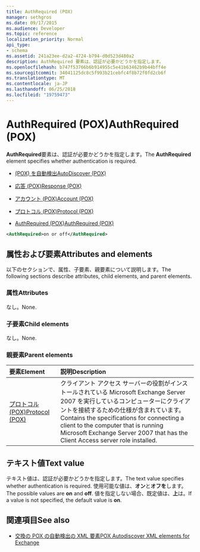 ```yaml
---
title: AuthRequired (POX)
manager: sethgros
ms.date: 09/17/2015
ms.audience: Developer
ms.topic: reference
localization_priority: Normal
api_type:
- schema
ms.assetid: 241a23ee-d2a2-4724-b794-d0d523d480a2
description: AuthRequired 要素は、認証が必要かどうかを指定します。
ms.openlocfilehash: b747f53766b6b914955c5e41b63462b9b44bff4e
ms.sourcegitcommit: 34041125dc8c5f993b21cebfc4f8b72f0fd2cb6f
ms.translationtype: MT
ms.contentlocale: ja-JP
ms.lasthandoff: 06/25/2018
ms.locfileid: "19759473"
---
```

# <a name="authrequired-pox"></a><span data-ttu-id="27ac8-103">AuthRequired (POX)</span><span class="sxs-lookup"><span data-stu-id="27ac8-103">AuthRequired (POX)</span></span>

<span data-ttu-id="27ac8-104">**AuthRequired**要素は、認証が必要かどうかを指定します。</span><span class="sxs-lookup"><span data-stu-id="27ac8-104">The **AuthRequired** element specifies whether authentication is required.</span></span> 
  
- [<span data-ttu-id="27ac8-105">(POX) を自動検出</span><span class="sxs-lookup"><span data-stu-id="27ac8-105">AutoDiscover (POX)</span></span>](autodiscover-pox.md)
  
- [<span data-ttu-id="27ac8-106">応答 (POX)</span><span class="sxs-lookup"><span data-stu-id="27ac8-106">Response (POX)</span></span>](response-pox.md)
  
- [<span data-ttu-id="27ac8-107">アカウント (POX)</span><span class="sxs-lookup"><span data-stu-id="27ac8-107">Account (POX)</span></span>](account-pox.md)
  
- [<span data-ttu-id="27ac8-108">プロトコル (POX)</span><span class="sxs-lookup"><span data-stu-id="27ac8-108">Protocol (POX)</span></span>](protocol-pox.md)
  
- [<span data-ttu-id="27ac8-109">AuthRequired (POX)</span><span class="sxs-lookup"><span data-stu-id="27ac8-109">AuthRequired (POX)</span></span>](authrequired-pox.md)
  
```xml
<AuthRequired>on or off</AuthRequired>
```

## <a name="attributes-and-elements"></a><span data-ttu-id="27ac8-110">属性および要素</span><span class="sxs-lookup"><span data-stu-id="27ac8-110">Attributes and elements</span></span>

<span data-ttu-id="27ac8-111">以下のセクションで、属性、子要素、親要素について説明します。</span><span class="sxs-lookup"><span data-stu-id="27ac8-111">The following sections describe attributes, child elements, and parent elements.</span></span>
  
### <a name="attributes"></a><span data-ttu-id="27ac8-112">属性</span><span class="sxs-lookup"><span data-stu-id="27ac8-112">Attributes</span></span>

<span data-ttu-id="27ac8-113">なし。</span><span class="sxs-lookup"><span data-stu-id="27ac8-113">None.</span></span>
  
### <a name="child-elements"></a><span data-ttu-id="27ac8-114">子要素</span><span class="sxs-lookup"><span data-stu-id="27ac8-114">Child elements</span></span>

<span data-ttu-id="27ac8-115">なし。</span><span class="sxs-lookup"><span data-stu-id="27ac8-115">None.</span></span>
  
### <a name="parent-elements"></a><span data-ttu-id="27ac8-116">親要素</span><span class="sxs-lookup"><span data-stu-id="27ac8-116">Parent elements</span></span>

|<span data-ttu-id="27ac8-117">**要素**</span><span class="sxs-lookup"><span data-stu-id="27ac8-117">**Element**</span></span>|<span data-ttu-id="27ac8-118">**説明**</span><span class="sxs-lookup"><span data-stu-id="27ac8-118">**Description**</span></span>|
|:-----|:-----|
|[<span data-ttu-id="27ac8-119">プロトコル (POX)</span><span class="sxs-lookup"><span data-stu-id="27ac8-119">Protocol (POX)</span></span>](protocol-pox.md) <br/> |<span data-ttu-id="27ac8-120">クライアント アクセス サーバーの役割がインストールされている Microsoft Exchange Server 2007 を実行しているコンピューターにクライアントを接続するための仕様が含まれています。</span><span class="sxs-lookup"><span data-stu-id="27ac8-120">Contains the specifications for connecting a client to the computer that is running Microsoft Exchange Server 2007 that has the Client Access server role installed.</span></span>  <br/> |
   
## <a name="text-value"></a><span data-ttu-id="27ac8-121">テキスト値</span><span class="sxs-lookup"><span data-stu-id="27ac8-121">Text value</span></span>

<span data-ttu-id="27ac8-122">テキスト値は、認証が必要かどうかを指定します。</span><span class="sxs-lookup"><span data-stu-id="27ac8-122">The text value specifies whether authentication is required.</span></span> <span data-ttu-id="27ac8-123">使用可能な値は、**オン**と**オフを**します。</span><span class="sxs-lookup"><span data-stu-id="27ac8-123">The possible values are **on** and **off**.</span></span> <span data-ttu-id="27ac8-124">値を指定しない場合、既定値は、**上**は。</span><span class="sxs-lookup"><span data-stu-id="27ac8-124">If a value is not specified, the default value is **on**.</span></span> 
  
## <a name="see-also"></a><span data-ttu-id="27ac8-125">関連項目</span><span class="sxs-lookup"><span data-stu-id="27ac8-125">See also</span></span>

- [<span data-ttu-id="27ac8-126">交換の POX の自動検出の XML 要素</span><span class="sxs-lookup"><span data-stu-id="27ac8-126">POX Autodiscover XML elements for Exchange</span></span>](pox-autodiscover-xml-elements-for-exchange.md)


